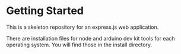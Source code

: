 # Getting Started

This is a skeleton repository for an express.js web application.

There are installation files for node and arduino dev kit tools for each operating system. You will find those in the install directory.
